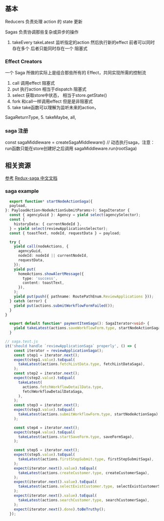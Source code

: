 ## 基本
Reducers 负责处理 action 的 state 更新

Sagas 负责协调那些复杂或异步的操作

1. takeEvery takeLatest 
  监听指定的action  然后执行新的effect 前者可以同时存在多个  后者只能同时存在一个  阻塞式
  
### Effect Creators 
  一个 Saga 所做的实际上是组合那些所有的 Effect，共同实现所需的控制流
1. call 调用effect 阻塞式
2. put 执行action 相当于dispatch 阻塞式
3. select 获取store中状态， 相当于store.getState()
4. fork 和call一样调用effect  但是是非阻塞式
5. take take函数可以理解为监听未来的action，



 SagaReturnType,
5. takeMaybe,
  all,


### saga 注册
const sagaMiddleware = createSagaMiddleware()
// 动态执行saga，注意：run函数只能在store创建好之后调用
sagaMiddleware.run(rootSaga)

## 相关资源
[参考](https://juejin.cn/post/6844903669305966599)
[Redux-saga 中文文档](https://chenyitian.gitbooks.io/redux-saga/content/)

### saga example
```ts
  export function* startNodeActionSaga({
  payload,
}: PayloadAction<NodeActionSubmitParams>): SagaIterator {
  const { agencyGuid }: Agency = yield select(agencySelector);
  const {
    historyData: { currentNodeId },
  } = yield select(reviewApplicationsSelector);
  const { toastText, nodeId, requestData } = payload;

  try {
    yield call(nodeActions, {
      agencyGuid,
      nodeId: nodeId || currentNodeId,
      requestData,
    });
    yield put(
      homeActions.showAlertMessage({
        type: 'success',
        content: toastText,
      }),
    );
    yield put(push({ pathname: RoutePathEnum.ReviewApplications }));
  } catch (error) {
    yield put(actions.submitWorkflowFormFailed());
  }
}

  export default function* paymentItemSaga(): SagaIterator<void> {
    yield takeLatest(actions.saveWorkflowForm.type, startNodeActionSaga);
  }
```
```js
// saga.test.js
it('should handle `reviewApplicationSaga` properly', () => {
    const iterator = reviewApplicationSaga();
    const step1 = iterator.next();
    expect(step1.value).toEqual(
      takeLatest(actions.fetchListData.type, fetchListDataSaga),
    );
    const step2 = iterator.next();
    expect(step2.value).toEqual(
      takeLatest(
        actions.fetchWorkflowDetailData.type,
        fetchWorkflowDetailDataSaga,
      ),
    );
    const step3 = iterator.next();
    expect(step3.value).toEqual(
      takeLatest(actions.submitWorkflowForm.type, startNodeActionSaga),
    );

    const step4 = iterator.next();
    expect(step4.value).toEqual(
      takeLatest(actions.startSaveForm.type, saveFormSaga),
    );

    const step5 = iterator.next();
    expect(step5.value).toEqual(
      takeLatest(actions.firstStepSubmit.type, firstStepSubmitSaga),
    );
    expect(iterator.next().value).toEqual(
      takeLatest(actions.createCustomer.type, createCustomerSaga),
    );
    expect(iterator.next().value).toEqual(
      takeLatest(actions.selectExistCustomer.type, selectExistCustomerSaga),
    );
    expect(iterator.next().value).toEqual(
      takeLatest(actions.searchCustomer.type, searchCustomerSaga),
    );
    expect(iterator.next().done).toBeTruthy();
  });
```